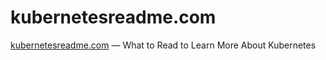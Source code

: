 # kubernetesreadme.com

[kubernetesreadme.com](https://kubernetesreadme.com) — What to Read to Learn More About Kubernetes
